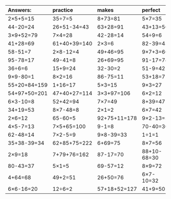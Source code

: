 | Answers: | practice | makes | perfect | ! |
| :--- | :--- | :--- | :--- | :--- |
| 2×5+5=15 | 35÷7=5 | 8+73=81 | 5×7=35 | 77-66=11 | 
| 44-20=24 | 26+51-34=43 | 63+28=91 | 43+13=56 | 63+7=70 | 
| 3×9+52=79 | 7×4=28 | 42-28=14 | 54÷9=6 | 86+50+74=210 | 
| 41+28=69 | 61+40+39=140 | 2×3=6 | 82-39=43 | 77+64-48=93 | 
| 58-51=7 | 2×8-12=4 | 49+46=95 | 9×7+3=66 | 28+72-85=15 | 
| 95-78=17 | 49-41=8 | 26+69=95 | 91-17=74 | 4×2=8 | 
| 36÷6=6 | 15+9=24 | 32-30=2 | 51-9=42 | 6×3=18 | 
| 9×9-80=1 | 8×2=16 | 86-75=11 | 53+18=71 | 16+22=38 | 
| 55+20+84=159 | 1+16=17 | 5×3=15 | 9×3=27 | 4×2-5=3 | 
| 54+97+50=201 | 47+40+27=114 | 3×3+97=106 | 6×2=12 | 57+47-60=44 | 
| 6×3-10=8 | 52+42=94 | 7×7=49 | 8+39=47 | 74+61-80=55 | 
| 34+19=53 | 8×7-48=8 | 2×1=2 | 6×7=42 | 8×8=64 | 
| 2×6=12 | 65-60=5 | 92+75+11=178 | 9×2-13=5 | 7×8=56 | 
| 4×5-7=13 | 7×5+65=100 | 9-1=8 | 70-40=30 | 8×6=48 | 
| 62-48=14 | 7×2-5=9 | 9×8-39=33 | 1÷1=1 | 76+49-34=91 | 
| 35+38-39=34 | 62+85+75=222 | 6+69=75 | 8×7=56 | 9+89-5=93 | 
| 2×9=18 | 7+79+76=162 | 87-17=70 | 88+10-68=30 | 4×5=20 | 
| 80-43=37 | 5×1=5 | 69-57=12 | 8×9=72 | 4×9=36 | 
| 4+64=68 | 49+2=51 | 26+50=76 | 6×7-10=32 | 24÷3=8 | 
| 6×6-16=20 | 12÷6=2 | 57+18+52=127 | 41+9=50 | 4×3=12 | 
